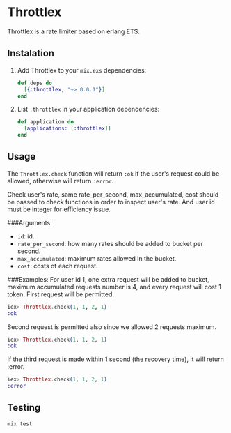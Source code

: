 # Throttlex

Throttlex is a rate limiter based on erlang ETS.

## Instalation
1. Add Throttlex to your `mix.exs` dependencies:

    ```elixir
    def deps do
      [{:throttlex, "~> 0.0.1"}]
    end
    ```

2. List `:throttlex` in your application dependencies:

    ```elixir
    def application do
      [applications: [:throttlex]]
    end
    ```

## Usage

The `Throttlex.check` function will return `:ok` if the user's request could be allowed, otherwise will return `:error`.

Check user's rate, same rate_per_second, max_accumulated, cost should be passed to check functions
in order to inspect user's rate. And user id must be integer for efficiency issue.

###Arguments:
 - `id`: id.
 - `rate_per_second`: how many rates should be added to bucket per second.
 - `max_accumulated`: maximum rates allowed in the bucket.
 - `cost`: costs of each request.

###Examples:
  For user id 1, one extra request will be added to bucket, maximum accumulated requests number
  is 4, and every request will cost 1 token. First request will be permitted.

  ```elixir
  iex> Throttlex.check(1, 1, 2, 1)
  :ok
  ```

  Second request is permitted also since we allowed 2 requests maximum.

  ```elixir
  iex> Throttlex.check(1, 1, 2, 1)
  :ok
  ```

  If the third request is made within 1 second (the recovery time), it will return :error.

  ```elixir
  iex> Throttlex.check(1, 1, 2, 1)
  :error
  ```

## Testing

```elixir
mix test
```
